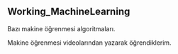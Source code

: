 ## Working_MachineLearning

Bazı makine öğrenmesi algoritmaları.

Makine öğrenmesi videolarından yazarak öğrendiklerim.
